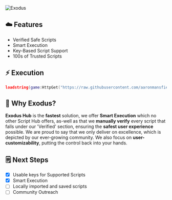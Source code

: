 ![Exodus](https://github.com/user-attachments/assets/b0d58046-342b-4818-82f7-1607c9ce7b4a)

## ☁️ Features
- Verified Safe Scripts
- Smart Execution
- Key-Based Script Support
- 100s of Trusted Scripts

## ⚡ Execution
```lua
loadstring(game:HttpGet("https://raw.githubusercontent.com/aaronmansfield5/Exodus-Hub/main/Hub.lua")()
```

## 🤔 Why Exodus?
**Exodus Hub** is the **fastest** solution, we offer **Smart Execution** which no other Script Hub offers, as-well as that we **manually verify** every script that falls under our 'Verified' section, ensuring the **safest user experience** possible. We are proud to say that we only deliver on excellence, which is depicted by our ever-growing community. We also focus on **user-customizability**, putting the control back into your hands.

## 🗒️ Next Steps
- [x] Usable keys for Supported Scripts
- [x] Smart Execution
- [ ] Locally imported and saved scripts
- [ ] Community Outreach
